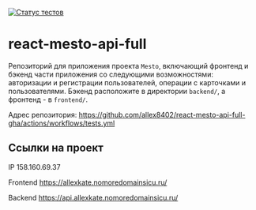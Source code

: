 [![Статус тестов](../../actions/workflows/tests.yml/badge.svg)](../../actions/workflows/tests.yml)

# react-mesto-api-full
Репозиторий для приложения проекта `Mesto`, включающий фронтенд и бэкенд части приложения со следующими возможностями: авторизации и регистрации пользователей, операции с карточками и пользователями. Бэкенд расположите в директории `backend/`, а фронтенд - в `frontend/`. 
  


Адрес репозитория: https://github.com/allex8402/react-mesto-api-full-gha/actions/workflows/tests.yml

## Ссылки на проект

IP 158.160.69.37

Frontend https://allexkate.nomoredomainsicu.ru/

Backend https://api.allexkate.nomoredomainsicu.ru/
